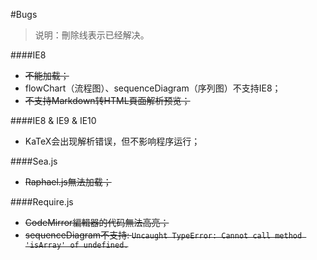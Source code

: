 #Bugs

> 说明：刪除线表示已经解决。

####IE8

- ~~不能加载；~~
- flowChart（流程图）、sequenceDiagram（序列图）不支持IE8；
- ~~不支持Markdown转HTML頁面解析预览；~~

####IE8 & IE9 & IE10

- KaTeX会出现解析错误，但不影响程序运行；

####Sea.js

- ~~Raphael.js無法加载；~~

####Require.js

- ~~CodeMirror編輯器的代码無法高亮；~~
- ~~sequenceDiagram不支持: `Uncaught TypeError: Cannot call method 'isArray' of undefined.`~~
